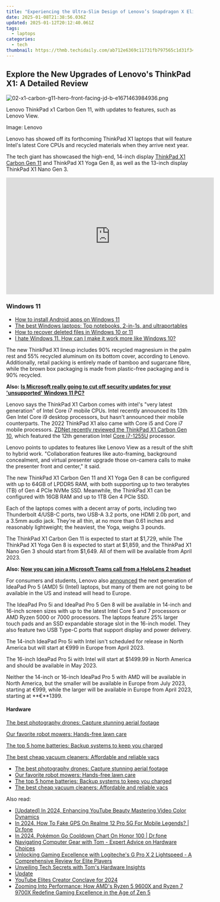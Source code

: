 ```yaml
---
title: "Experiencing the Ultra-Slim Design of Lenovo’s Snapdragon X Elite Series: A Detailed Review on ZDNet"
date: 2025-01-08T21:38:56.036Z
updated: 2025-01-12T20:12:40.061Z
tags:
  - laptops
categories:
  - tech
thumbnail: https://thmb.techidaily.com/ab712e6369c11731fb797565c1d31f34a50ed98f4e3e4e20f2e0bcfb8f432b00.jpg
---
```


## Explore the New Upgrades of Lenovo's ThinkPad X1: A Detailed Review

![02-x1-carbon-g11-hero-front-facing-jd-b-e1671463984936.png](https://www.zdnet.com/a/img/resize/08941c1828903658be28d261a3388eeee794c8d2/2022/12/22/a59631cb-38aa-4867-af7f-a38aaa0238a1/02-x1-carbon-g11-hero-front-facing-jd-b-e1671463984936.png?auto=webp&width=1280)

Lenovo ThinkPad x1 Carbon Gen 11, with updates to features, such as Lenovo View.

Image: Lenovo

Lenovo has showed off its forthcoming ThinkPad X1 laptops that will feature Intel's latest Core CPUs and recycled materials when they arrive next year. 

The tech giant has showcased the high-end, 14-inch display [ThinkPad X1 Carbon Gen 11](https://shop-links.co/link/?exclusive=1&publisher_slug=itechdaily19598&url=https%3A%2F%2Fnews.lenovo.com%2Fpressroom%2Fpress-releases%2Fthinkpad-x1-thinkvision-lenovo-go-power-hybrid-working%2F) and ThinkPad X1 Yoga Gen 8, as well as the 13-inch display ThinkPad X1 Nano Gen 3\. 

<!-- affiliate ads begin -->
<iframe width="560" height="315" src="https://www.youtube.com/embed/eMEJvwMM0vk?si=EQF_jo_4u9v5iJ_C" title="YouTube video player" frameborder="0" allow="accelerometer; autoplay; clipboard-write; encrypted-media; gyroscope; picture-in-picture; web-share" referrerpolicy="strict-origin-when-cross-origin" allowfullscreen></iframe>
<!-- affiliate ads end -->

### Windows 11

* [How to install Android apps on Windows 11](https://www.zdnet.com/article/how-to-install-android-apps-on-windows-11/)
* [The best Windows laptops: Top notebooks, 2-in-1s, and ultraportables](https://www.zdnet.com/article/best-windows-laptop/)
* [How to recover deleted files in Windows 10 or 11](https://www.zdnet.com/article/how-to-recover-deleted-files-in-windows-10-or-11/)
* [I hate Windows 11\. How can I make it work more like Windows 10?](https://www.zdnet.com/article/hate-windows-11-heres-how-to-make-it-work-more-like-windows-10/)

The new ThinkPad X1 lineup includes 90% recycled magnesium in the palm rest and 55% recycled aluminum on its bottom cover, according to Lenovo. Additionally, retail packing is entirely made of bamboo and sugarcane fibre, while the brown box packaging is made from plastic-free packaging and is 90% recycled. 

**Also:** [**Is Microsoft really going to cut off security updates for your 'unsupported' Windows 11 PC?**](https://www.zdnet.com/article/is-microsoft-really-going-to-cut-off-security-updates-for-my-unsupported-windows-11-pc/)

Lenovo says the ThinkPad X1 Carbon comes with intel's "very latest generation" of Intel Core i7 mobile CPUs. Intel recently announced its 13th Gen Intel Core i9 desktop processors, but hasn't announced their mobile counterparts. The 2022 ThinkPad X1 also came with Core i5 and Core i7 mobile processors. [ZDNet recently reviewed the ThinkPad X1 Carbon Gen 10](https://www.zdnet.com/article/lenovo-thinkpad-x1-carbon-gen-10-review/), which featured the 12th generation Intel [Core i7-1255U](https://www.intel.com/content/www/us/en/products/sku/226259/intel-core-i71255u-processor-12m-cache-up-to-4-70-ghz/specifications.html) processor.

Lenovo points to updates to features like Lenovo View as a result of the shift to hybrid work. "Collaboration features like auto-framing, background concealment, and virtual presenter upgrade those on-camera calls to make the presenter front and center," it said.

The new ThinkPad X1 Carbon Gen 11 and X1 Yoga Gen 8 can be configured with up to 64GB of LPDDR5 RAM, with both supporting up to two terabytes (TB) of Gen 4 PCIe NVMe SSD. Meanwhile, the ThinkPad X1 can be configured with 16GB RAM and up to 1TB Gen 4 PCIe SSD. 

Each of the laptops comes with a decent array of ports, including two Thunderbolt 4/USB-C ports, two USB-A 3.2 ports, one HDMI 2.0b port, and a 3.5mm audio jack. They're all thin, at no more than 0.61 inches and reasonably lightweight; the heaviest, the Yoga, weighs 3 pounds. 

The ThinkPad X1 Carbon Gen 11 is expected to start at $1,729, while The ThinkPad X1 Yoga Gen 8 is expected to start at $1,859, and the ThinkPad X1 Nano Gen 3 should start from $1,649\. All of them will be available from April 2023\. 

**Also:** [**Now you can join a Microsoft Teams call from a HoloLens 2 headset**](https://www.zdnet.com/article/now-you-can-join-a-microsoft-teams-call-from-a-hololens-2-headset/)

For consumers and students, Lenovo also [announced](https://shop-links.co/link/?exclusive=1&publisher_slug=itechdaily19598&url=https%3A%2F%2Fnews.lenovo.com%2Fpressroom%2Fpress-releases%2Fnew-consumer-devices-next-gen-performance-versatility-convenience%2F) the next generation of IdeaPad Pro 5 (AMD) 5i (Intel) laptops, but many of them are not going to be available in the US and instead will head to Europe.

The IdeaPad Pro 5i and IdeaPad Pro 5 Gen 8 will be available in 14-inch and 16-inch screen sizes with up to the latest Intel Core 5 and 7 processors or AMD Ryzen 5000 or 7000 processors. The laptops feature 25% larger touch pads and an SSD expandable storage slot in the 16-inch model. They also feature two USB Type-C ports that support display and power delivery. 

The 14-inch IdeaPad Pro 5i with Intel isn't scheduled for release in North America but will start at €999 in Europe from April 2023\. 

The 16-inch IdeaPad Pro 5i with Intel will start at $1499.99 in North America and should be available in May 2023\. 

Neither the 14-inch or 16-inch IdeaPad Pro 5 with AMD will be available in North America, but the smaller will be available in Europe from July 2023, starting at €999, while the larger will be available in Europe from April 2023, starting at **€**1399.

#### Hardware

[The best photography drones: Capture stunning aerial footage](https://www.zdnet.com/article/best-photography-drone/ "The best photography drones: Capture stunning aerial footage")

[Our favorite robot mowers: Hands-free lawn care](https://www.zdnet.com/article/best-robot-mower/ "Our favorite robot mowers: Hands-free lawn care")

[The top 5 home batteries: Backup systems to keep you charged](https://www.zdnet.com/article/best-home-battery/ "The top 5 home batteries: Backup systems to keep you charged")

[The best cheap vacuum cleaners: Affordable and reliable vacs](https://www.zdnet.com/article/best-cheap-vacuum/ "The best cheap vacuum cleaners: Affordable and reliable vacs")

* [The best photography drones: Capture stunning aerial footage](https://www.zdnet.com/article/best-photography-drone/ "The best photography drones: Capture stunning aerial footage")
* [Our favorite robot mowers: Hands-free lawn care](https://www.zdnet.com/article/best-robot-mower/ "Our favorite robot mowers: Hands-free lawn care")
* [The top 5 home batteries: Backup systems to keep you charged](https://www.zdnet.com/article/best-home-battery/ "The top 5 home batteries: Backup systems to keep you charged")
* [The best cheap vacuum cleaners: Affordable and reliable vacs](https://www.zdnet.com/article/best-cheap-vacuum/ "The best cheap vacuum cleaners: Affordable and reliable vacs")

<ins class="adsbygoogle"
     style="display:block"
     data-ad-format="autorelaxed"
     data-ad-client="ca-pub-7571918770474297"
     data-ad-slot="1223367746"></ins>

<ins class="adsbygoogle"
     style="display:block"
     data-ad-client="ca-pub-7571918770474297"
     data-ad-slot="8358498916"
     data-ad-format="auto"
     data-full-width-responsive="true"></ins>

<span class="atpl-alsoreadstyle">Also read:</span>
<div><ul>
<li><a href="https://facebook-video-share.techidaily.com/updated-in-2024-enhancing-youtube-beauty-mastering-video-color-dynamics/"><u>[Updated] In 2024, Enhancing YouTube Beauty Mastering Video Color Dynamics</u></a></li>
<li><a href="https://review-topics.techidaily.com/in-2024-how-to-fake-gps-on-realme-12-pro-5g-for-mobile-legends-drfone-by-drfone-virtual-android/"><u>In 2024, How To Fake GPS On Realme 12 Pro 5G For Mobile Legends? | Dr.fone</u></a></li>
<li><a href="https://pokemon-go-android.techidaily.com/in-2024-pokemon-go-cooldown-chart-on-honor-100-drfone-by-drfone-virtual-android/"><u>In 2024, Pokémon Go Cooldown Chart On Honor 100 | Dr.fone</u></a></li>
<li><a href="https://hardware-reviews.techidaily.com/navigating-computer-gear-with-tom-expert-advice-on-hardware-choices/"><u>Navigating Computer Gear with Tom - Expert Advice on Hardware Choices</u></a></li>
<li><a href="https://hardware-reviews.techidaily.com/unlocking-gaming-excellence-with-logiteches-g-pro-x-2-lightspeed-a-comprehensive-review-for-elite-players/"><u>Unlocking Gaming Excellence with Logiteche's G Pro X 2 Lightspeed - A Comprehensive Review for Elite Players</u></a></li>
<li><a href="https://hardware-reviews.techidaily.com/unveiling-tech-secrets-with-toms-hardware-insights/"><u>Unveiling Tech Secrets with Tom's Hardware Insights</u></a></li>
<li><a href="https://discover-docs.techidaily.com/update/"><u>Update</u></a></li>
<li><a href="https://eaxpv-info.techidaily.com/youtube-elites-creator-conclave-for-2024/"><u>YouTube Elites Creator Conclave for 2024</u></a></li>
<li><a href="https://hardware-reviews.techidaily.com/zooming-into-performance-how-amds-ryzen-5-9600x-and-ryzen-7-9700x-redefine-gaming-excellence-in-the-age-of-zen-5/"><u>Zooming Into Performance: How AMD's Ryzen 5 9600X and Ryzen 7 9700X Redefine Gaming Excellence in the Age of Zen 5</u></a></li>
</ul></div>

